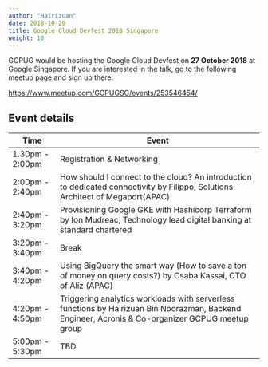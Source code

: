 ```yaml
---
author: "Hairizuan"
date: 2018-10-20
title: Google Cloud Devfest 2018 Singapore
weight: 10
---
```


GCPUG would be hosting the Google Cloud Devfest on **27 October 2018** at Google Singapore. If you are interested in the talk, go to the following meetup page and sign up there:

https://www.meetup.com/GCPUGSG/events/253546454/

## Event details

| Time            | Event                                                                                                                                            |
| --------------- | ------------------------------------------------------------------------------------------------------------------------------------------------ |
| 1.30pm - 2:00pm | Registration & Networking                                                                                                                        |
| 2:00pm - 2:40pm | How should I connect to the cloud? An introduction to dedicated connectivity by Filippo, Solutions Architect of Megaport(APAC)                   |
| 2:40pm - 3:20pm | Provisioning Google GKE with Hashicorp Terraform by Ion Mudreac, Technology lead digital banking at standard chartered                           |
| 3:20pm - 3:40pm | Break                                                                                                                                            |
| 3:40pm - 4:20pm | Using BigQuery the smart way (How to save a ton of money on query costs?) by Csaba Kassai, CTO of Aliz (APAC)                                    |
| 4:20pm - 4:50pm | Triggering analytics workloads with serverless functions by Hairizuan Bin Noorazman, Backend Engineer, Acronis & Co-organizer GCPUG meetup group |
| 5:00pm - 5:30pm | TBD                                                                                                                                              |
